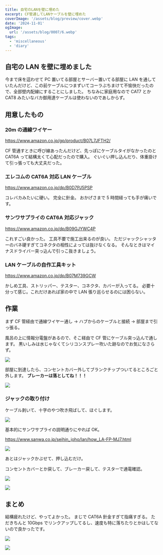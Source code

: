 ```yaml
---
title: 自宅のLANを壁に埋めた
excerpt: CF管通してLANケーブルを壁に埋めた
coverImage: '/assets/blog/preview/cover.webp'
date: '2024-11-01'
ogImage:
  url: '/assets/blog/0007/6.webp'
tags:
  - 'miscellaneous'
  - 'diary'
---
```


## 自宅の LAN を壁に埋めました

今まで床を這わせて PC 置いてる部屋とサーバー置いてる部屋に LAN を通していたんだけど、この前ケーブルにつまずいてコーラぶちまけて不愉快だったので、全部壁内配線にすることにしました。
ちなみに家庭用なので CAT7 とか CAT8 みたいなバカ御用達ケーブルは使わないのであしからず。

## 用意したもの

### 20m の通線ワイヤー

https://www.amazon.co.jp/gp/product/B07L7JFTH2/

CF 管通すときに呼び線あったんだけど、先っぽにケーブルタイがなかったのと CAT6A って結構太くて心配だったので購入。
ぐいぐい押し込んだり、体重掛けて引っ張っても大丈夫だった。

### エレコムの CAT6A 対応 LAN ケーブル

https://www.amazon.co.jp/dp/B0D7PJ5PSP

コレバカみたいに硬い。
完全に針金。
おかげさまで 5 時間経っても手が痛いです。

### サンワサプライの CAT6A 対応ジャック

https://www.amazon.co.jp/dp/B09GJYWC4P

これすごい良かった。
工具不要で施工出来るのが良い。
ただジャックシャッターのバネ硬すぎてコネクタの相性によっては抜けなくなる。
そんなときはマイナスドライバー突っ込んで引っこ抜きましょう。

### LAN ケーブルの自作工具キット

https://www.amazon.co.jp/dp/B07M739GCW

かしめ工具、ストリッパー、テスター、コネクタ、カバーが入ってる。
必要十分って感じ。これだけあれば家の中で LAN 張り巡らせるのには困らない。

## 作業

まず CF 管経由で通線ワイヤー通し -> ハブからのケーブルと接続 -> 部屋まで引っ張る。

風呂の上に情報分電盤があるので、そこ経由で CF 管にケーブル突っ込んで通します。
黒いしみは水じゃなくてシリコンスプレー吹いた跡なのでお気になさらず。

![](/assets/blog/0007/1.webp)

部屋に到達したら、コンセントカバー外してブランクチップついてるところごと外します。
**ブレーカーは落としてね！！！**

![](/assets/blog/0007/2.webp)

### ジャックの取り付け

ケーブル剥いて、十字のやつ吹き飛ばして、ほぐします。

![](/assets/blog/0007/3.webp)

基本的にサンワサプライの説明通りにやれば OK。

https://www.sanwa.co.jp/seihin_joho/lan/how_LA-FP-MJ7.html

![](/assets/blog/0007/4.webp)

あとはジャックかぶせて、押し込むだけ。

コンセントカバーとか戻して、ブレーカー戻して、テスターで通電確認。

![](/assets/blog/0007/5.webp)

![](/assets/blog/0007/6.webp)

## まとめ

結構疲れたけど、やってよかった。
まじで CAT6A 針金すぎて指痛すぎる。
ただきちんと 10Gbps でリンクアップしてるし、速度も特に落ちたりとかはしてないので良かったです。

![](/assets/blog/0007/7.webp)

![](/assets/blog/0007/8.webp)
